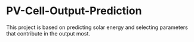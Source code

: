 # PV-Cell-Output-Prediction

This project is based on predicting solar energy and selecting parameters that
contribute in the output most. 
